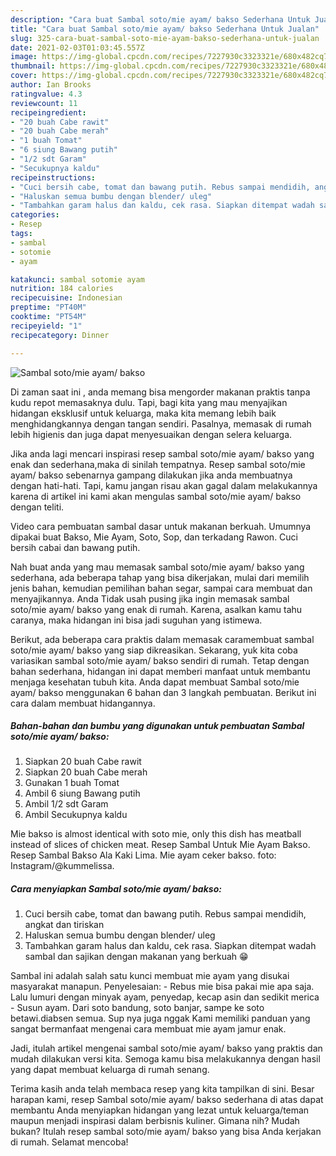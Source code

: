 ```yaml
---
description: "Cara buat Sambal soto/mie ayam/ bakso Sederhana Untuk Jualan"
title: "Cara buat Sambal soto/mie ayam/ bakso Sederhana Untuk Jualan"
slug: 325-cara-buat-sambal-soto-mie-ayam-bakso-sederhana-untuk-jualan
date: 2021-02-03T01:03:45.557Z
image: https://img-global.cpcdn.com/recipes/7227930c3323321e/680x482cq70/sambal-sotomie-ayam-bakso-foto-resep-utama.jpg
thumbnail: https://img-global.cpcdn.com/recipes/7227930c3323321e/680x482cq70/sambal-sotomie-ayam-bakso-foto-resep-utama.jpg
cover: https://img-global.cpcdn.com/recipes/7227930c3323321e/680x482cq70/sambal-sotomie-ayam-bakso-foto-resep-utama.jpg
author: Ian Brooks
ratingvalue: 4.3
reviewcount: 11
recipeingredient:
- "20 buah Cabe rawit"
- "20 buah Cabe merah"
- "1 buah Tomat"
- "6 siung Bawang putih"
- "1/2 sdt Garam"
- "Secukupnya kaldu"
recipeinstructions:
- "Cuci bersih cabe, tomat dan bawang putih. Rebus sampai mendidih, angkat dan tiriskan"
- "Haluskan semua bumbu dengan blender/ uleg"
- "Tambahkan garam halus dan kaldu, cek rasa. Siapkan ditempat wadah sambal dan sajikan dengan makanan yang berkuah 😁"
categories:
- Resep
tags:
- sambal
- sotomie
- ayam

katakunci: sambal sotomie ayam 
nutrition: 184 calories
recipecuisine: Indonesian
preptime: "PT40M"
cooktime: "PT54M"
recipeyield: "1"
recipecategory: Dinner

---
```



![Sambal soto/mie ayam/ bakso](https://img-global.cpcdn.com/recipes/7227930c3323321e/680x482cq70/sambal-sotomie-ayam-bakso-foto-resep-utama.jpg)

Di zaman  saat ini , anda memang bisa mengorder makanan praktis tanpa kudu repot memasaknya dulu. Tapi, bagi kita yang mau menyajikan hidangan eksklusif untuk keluarga, maka kita memang lebih baik menghidangkannya dengan tangan sendiri. Pasalnya, memasak di rumah lebih higienis dan juga dapat menyesuaikan dengan selera keluarga.

Jika anda lagi mencari inspirasi resep sambal soto/mie ayam/ bakso yang enak dan sederhana,maka di sinilah tempatnya. Resep sambal soto/mie ayam/ bakso  sebenarnya gampang dilakukan jika anda membuatnya dengan hati-hati. Tapi, kamu jangan risau akan gagal dalam melakukannya 
karena di artikel ini kami akan mengulas sambal soto/mie ayam/ bakso dengan teliti.  

Video cara pembuatan sambal dasar untuk makanan berkuah. Umumnya dipakai buat Bakso, Mie Ayam, Soto, Sop, dan terkadang Rawon. Cuci bersih cabai dan bawang putih.

Nah buat anda yang mau memasak sambal soto/mie ayam/ bakso yang sederhana, ada beberapa tahap yang bisa dikerjakan, mulai dari memilih jenis bahan, kemudian pemilihan bahan segar, sampai cara membuat dan menyajikannya. Anda Tidak usah pusing jika ingin memasak sambal soto/mie ayam/ bakso yang enak di rumah. Karena, asalkan kamu  tahu caranya, maka hidangan ini bisa jadi suguhan yang istimewa.

Berikut, ada beberapa cara praktis  dalam memasak caramembuat sambal soto/mie ayam/ bakso yang siap dikreasikan. Sekarang, yuk kita coba variasikan sambal soto/mie ayam/ bakso sendiri di rumah. Tetap dengan bahan sederhana, hidangan ini dapat memberi manfaat untuk membantu menjaga kesehatan tubuh kita. Anda dapat membuat Sambal soto/mie ayam/ bakso menggunakan 6 bahan dan 3 langkah pembuatan. Berikut ini cara dalam membuat hidangannya.

<!--inarticleads1-->

##### Bahan-bahan dan bumbu yang digunakan untuk pembuatan Sambal soto/mie ayam/ bakso:

1. Siapkan 20 buah Cabe rawit
1. Siapkan 20 buah Cabe merah
1. Gunakan 1 buah Tomat
1. Ambil 6 siung Bawang putih
1. Ambil 1/2 sdt Garam
1. Ambil Secukupnya kaldu


Mie bakso is almost identical with soto mie, only this dish has meatball instead of slices of chicken meat. Resep Sambal Untuk Mie Ayam Bakso. Resep Sambal Bakso Ala Kaki Lima. Mie ayam ceker bakso. foto: Instagram/@kummelissa. 

<!--inarticleads2-->

##### Cara menyiapkan Sambal soto/mie ayam/ bakso:

1. Cuci bersih cabe, tomat dan bawang putih. Rebus sampai mendidih, angkat dan tiriskan
1. Haluskan semua bumbu dengan blender/ uleg
1. Tambahkan garam halus dan kaldu, cek rasa. Siapkan ditempat wadah sambal dan sajikan dengan makanan yang berkuah 😁


Sambal ini adalah salah satu kunci membuat mie ayam yang disukai masyarakat manapun. Penyelesaian: - Rebus mie bisa pakai mie apa saja. Lalu lumuri dengan minyak ayam, penyedap, kecap asin dan sedikit merica - Susun ayam. Dari soto bandung, soto banjar, sampe ke soto betawi.diabsen semua. Sup nya juga nggak Kami memiliki panduan yang sangat bermanfaat mengenai cara membuat mie ayam jamur enak. 

Jadi, itulah artikel mengenai  sambal soto/mie ayam/ bakso  yang praktis dan mudah dilakukan versi kita. Semoga kamu bisa melakukannya dengan hasil yang dapat membuat keluarga di rumah senang. 

Terima kasih anda telah membaca resep yang kita tampilkan di sini. Besar harapan kami, resep  Sambal soto/mie ayam/ bakso sederhana di atas dapat membantu Anda menyiapkan hidangan yang lezat untuk keluarga/teman maupun menjadi inspirasi dalam berbisnis kuliner. Gimana nih? Mudah bukan? Itulah resep sambal soto/mie ayam/ bakso yang bisa Anda kerjakan di rumah. Selamat mencoba!

